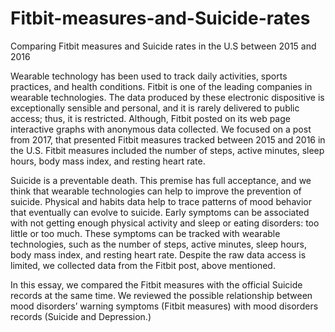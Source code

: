 # Fitbit-measures-and-Suicide-rates
Comparing Fitbit measures and Suicide rates in the U.S between 2015 and 2016

Wearable technology has been used to track daily activities, sports practices, and health conditions. Fitbit is one of the leading companies in wearable technologies. The data produced by these electronic dispositive is exceptionally sensible and personal, and it is rarely delivered to public access; thus, it is restricted. Although, Fitbit posted on its web page interactive graphs with anonymous data collected. We focused on a post from 2017, that presented Fitbit measures tracked between 2015 and 2016 in the U.S. Fitbit measures included the number of steps, active minutes, sleep hours, body mass index, and resting heart rate.

Suicide is a preventable death. This premise has full acceptance, and we think that wearable technologies can help to improve the prevention of suicide. Physical and habits data help to trace patterns of mood behavior that eventually can evolve to suicide. Early symptoms can be associated with not getting enough physical activity and sleep or eating disorders: too little or too much. These symptoms can be tracked with wearable technologies, such as the number of steps, active minutes, sleep hours, body mass index, and resting heart rate. Despite the raw data access is limited, we collected data from the Fitbit post, above mentioned.

In this essay, we compared the Fitbit measures with the official Suicide records at the same time. We reviewed the possible relationship between mood disorders’ warning symptoms (Fitbit measures) with mood disorders records (Suicide and Depression.)
